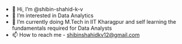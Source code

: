 - 👋 Hi, I’m @shibin-shahid-k-v
- 👀 I’m interested in Data Analytics
- 🌱 I’m currently doing M.Tech in IIT Kharagpur and self learning the fundamentals required for Data Analysts
- 📫 How to reach me - shibinshahidkv12@gmail.com

<!---
shibin-shahid-k-v/shibin-shahid-k-v is a ✨ special ✨ repository because its `README.md` (this file) appears on your GitHub profile.
You can click the Preview link to take a look at your changes.
--->

